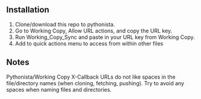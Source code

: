## Installation

1. Clone/download this repo to pythonista.
3. Go to Working Copy, Allow URL actions, and copy the URL key.
4. Run Working_Copy_Sync and paste in your URL key from Working Copy.
5. Add to quick actions menu to access from within other files

## Notes

Pythonista/Working Copy X-Callback URLs do not like spaces in the file/directory names (when cloning, fetching, pushing). Try to avoid any spaces when naming files and directories.